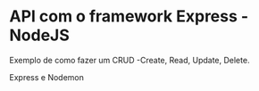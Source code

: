 # API com o framework Express - NodeJS

Exemplo de como fazer um CRUD -Create, Read, Update, Delete.

Express e Nodemon
